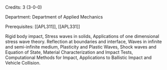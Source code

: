 Credits: 3 (3-0-0)

Department: Department of Applied Mechanics

Prerequisites: [[APL311]], [[APL331]]

Rigid body impact, Stress waves in solids, Applications of one dimensional stress wave theory. Reflection at boundaries and interface, Waves in infinite and semi-infinite medium, Plasticity and Plastic Waves, Shock waves and Equation of State, Material Characterization and Impact Tests, Computational Methods for Impact, Applications to Ballistic Impact and Vehicle Collision.